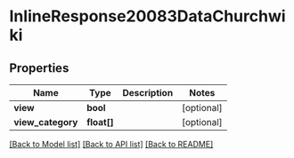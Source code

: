 # InlineResponse20083DataChurchwiki

## Properties
Name | Type | Description | Notes
------------ | ------------- | ------------- | -------------
**view** | **bool** |  | [optional] 
**view_category** | **float[]** |  | [optional] 

[[Back to Model list]](../../README.md#documentation-for-models) [[Back to API list]](../../README.md#documentation-for-api-endpoints) [[Back to README]](../../README.md)

